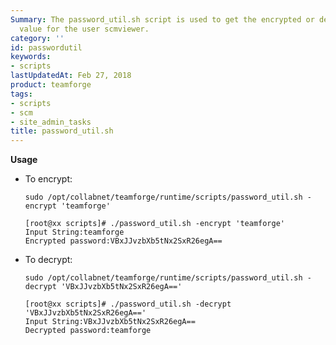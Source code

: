 ```yaml
---
Summary: The password_util.sh script is used to get the encrypted or decrypted password
  value for the user scmviewer.
category: ''
id: passwordutil
keywords:
- scripts
lastUpdatedAt: Feb 27, 2018
product: teamforge
tags:
- scripts
- scm
- site_admin_tasks
title: password_util.sh
---
```



**Usage**
* To encrypt:
  ```shell
  sudo /opt/collabnet/teamforge/runtime/scripts/password_util.sh -encrypt 'teamforge'
  ````
  
  ```shell
  [root@xx scripts]# ./password_util.sh -encrypt 'teamforge'
  Input String:teamforge
  Encrypted password:VBxJJvzbXb5tNx2SxR26egA==
  ````
* To decrypt:
  ```shell
  sudo /opt/collabnet/teamforge/runtime/scripts/password_util.sh -decrypt 'VBxJJvzbXb5tNx2SxR26egA=='
  ````

  ```shell
  [root@xx scripts]# ./password_util.sh -decrypt 'VBxJJvzbXb5tNx2SxR26egA=='
  Input String:VBxJJvzbXb5tNx2SxR26egA==
  Decrypted password:teamforge
  ````

